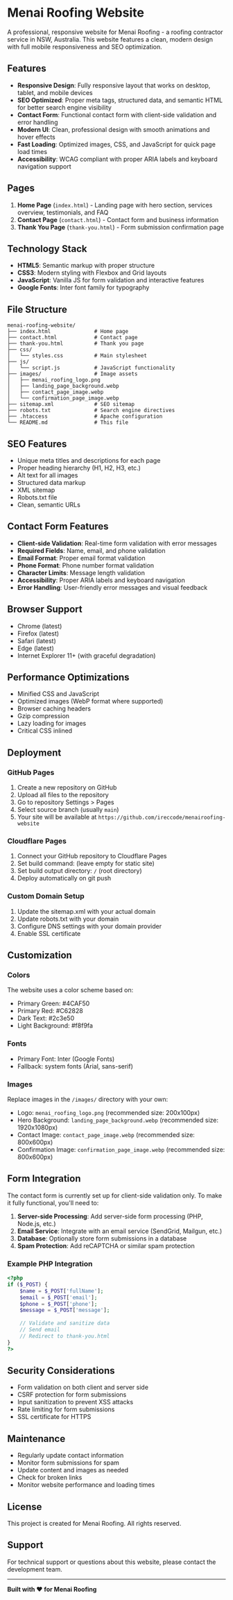 # Menai Roofing Website

A professional, responsive website for Menai Roofing - a roofing contractor service in NSW, Australia. This website features a clean, modern design with full mobile responsiveness and SEO optimization.

## Features

- **Responsive Design**: Fully responsive layout that works on desktop, tablet, and mobile devices
- **SEO Optimized**: Proper meta tags, structured data, and semantic HTML for better search engine visibility
- **Contact Form**: Functional contact form with client-side validation and error handling
- **Modern UI**: Clean, professional design with smooth animations and hover effects
- **Fast Loading**: Optimized images, CSS, and JavaScript for quick page load times
- **Accessibility**: WCAG compliant with proper ARIA labels and keyboard navigation support

## Pages

1. **Home Page** (`index.html`) - Landing page with hero section, services overview, testimonials, and FAQ
2. **Contact Page** (`contact.html`) - Contact form and business information
3. **Thank You Page** (`thank-you.html`) - Form submission confirmation page

## Technology Stack

- **HTML5**: Semantic markup with proper structure
- **CSS3**: Modern styling with Flexbox and Grid layouts
- **JavaScript**: Vanilla JS for form validation and interactive features
- **Google Fonts**: Inter font family for typography

## File Structure

```
menai-roofing-website/
├── index.html              # Home page
├── contact.html            # Contact page
├── thank-you.html          # Thank you page
├── css/
│   └── styles.css          # Main stylesheet
├── js/
│   └── script.js           # JavaScript functionality
├── images/                 # Image assets
│   ├── menai_roofing_logo.png
│   ├── landing_page_background.webp
│   ├── contact_page_image.webp
│   └── confirmation_page_image.webp
├── sitemap.xml             # SEO sitemap
├── robots.txt              # Search engine directives
├── .htaccess               # Apache configuration
└── README.md               # This file
```

## SEO Features

- Unique meta titles and descriptions for each page
- Proper heading hierarchy (H1, H2, H3, etc.)
- Alt text for all images
- Structured data markup
- XML sitemap
- Robots.txt file
- Clean, semantic URLs

## Contact Form Features

- **Client-side Validation**: Real-time form validation with error messages
- **Required Fields**: Name, email, and phone validation
- **Email Format**: Proper email format validation
- **Phone Format**: Phone number format validation
- **Character Limits**: Message length validation
- **Accessibility**: Proper ARIA labels and keyboard navigation
- **Error Handling**: User-friendly error messages and visual feedback

## Browser Support

- Chrome (latest)
- Firefox (latest)
- Safari (latest)
- Edge (latest)
- Internet Explorer 11+ (with graceful degradation)

## Performance Optimizations

- Minified CSS and JavaScript
- Optimized images (WebP format where supported)
- Browser caching headers
- Gzip compression
- Lazy loading for images
- Critical CSS inlined

## Deployment

### GitHub Pages

1. Create a new repository on GitHub
2. Upload all files to the repository
3. Go to repository Settings > Pages
4. Select source branch (usually `main`)
5. Your site will be available at `https://github.com/ireccode/menairoofing-website`

### Cloudflare Pages

1. Connect your GitHub repository to Cloudflare Pages
2. Set build command: (leave empty for static site)
3. Set build output directory: `/` (root directory)
4. Deploy automatically on git push

### Custom Domain Setup

1. Update the sitemap.xml with your actual domain
2. Update robots.txt with your domain
3. Configure DNS settings with your domain provider
4. Enable SSL certificate

## Customization

### Colors
The website uses a color scheme based on:
- Primary Green: #4CAF50
- Primary Red: #C62828
- Dark Text: #2c3e50
- Light Background: #f8f9fa

### Fonts
- Primary Font: Inter (Google Fonts)
- Fallback: system fonts (Arial, sans-serif)

### Images
Replace images in the `/images/` directory with your own:
- Logo: `menai_roofing_logo.png` (recommended size: 200x100px)
- Hero Background: `landing_page_background.webp` (recommended size: 1920x1080px)
- Contact Image: `contact_page_image.webp` (recommended size: 800x600px)
- Confirmation Image: `confirmation_page_image.webp` (recommended size: 800x600px)

## Form Integration

The contact form is currently set up for client-side validation only. To make it fully functional, you'll need to:

1. **Server-side Processing**: Add server-side form processing (PHP, Node.js, etc.)
2. **Email Service**: Integrate with an email service (SendGrid, Mailgun, etc.)
3. **Database**: Optionally store form submissions in a database
4. **Spam Protection**: Add reCAPTCHA or similar spam protection

### Example PHP Integration

```php
<?php
if ($_POST) {
    $name = $_POST['fullName'];
    $email = $_POST['email'];
    $phone = $_POST['phone'];
    $message = $_POST['message'];
    
    // Validate and sanitize data
    // Send email
    // Redirect to thank-you.html
}
?>
```

## Security Considerations

- Form validation on both client and server side
- CSRF protection for form submissions
- Input sanitization to prevent XSS attacks
- Rate limiting for form submissions
- SSL certificate for HTTPS

## Maintenance

- Regularly update contact information
- Monitor form submissions for spam
- Update content and images as needed
- Check for broken links
- Monitor website performance and loading times

## License

This project is created for Menai Roofing. All rights reserved.

## Support

For technical support or questions about this website, please contact the development team.

---

**Built with ❤️ for Menai Roofing**

